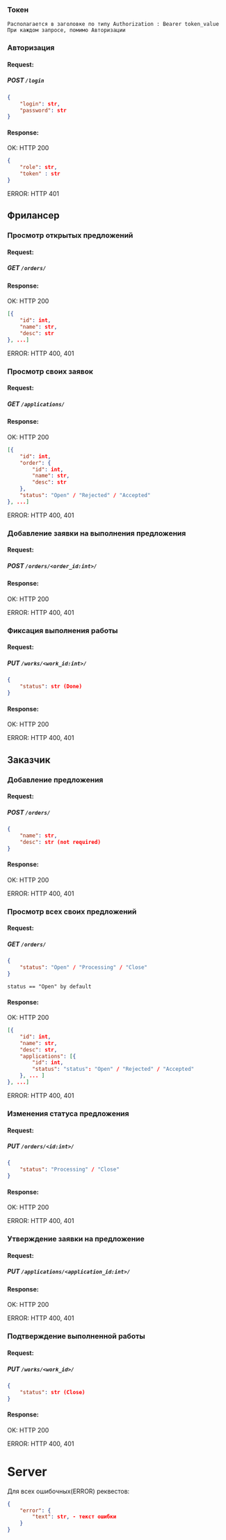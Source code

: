 ### Токен
`Располагается в заголовке по типу Authorization : Bearer token_value`
`При каждом запросе, помимо Авторизации`

### Авторизация
#### Request:

##### POST `/login`

```json
{
    "login": str,
    "password": str
}
```

#### Response:
OK: HTTP 200
```json
{
    "role": str,
    "token" : str
}
```

ERROR: HTTP 401

## Фрилансер
### Просмотр открытых предложений
#### Request:
##### GET `/orders/`

#### Response:
OK: HTTP 200

```json
[{
    "id": int,
    "name": str,
    "desc": str
}, ...]
```

ERROR: HTTP 400, 401

### Просмотр своих заявок
#### Request:
##### GET `/applications/`

#### Response:
OK: HTTP 200

```json
[{
    "id": int,
    "order": {
        "id": int,
        "name": str,
        "desc": str
    },
    "status": "Open" / "Rejected" / "Accepted"
}, ...]
```

ERROR: HTTP 400, 401

### Добавление заявки на выполнения предложения
#### Request:
##### POST `/orders/<order_id:int>/`

#### Response:
OK: HTTP 200

ERROR: HTTP 400, 401

### Фиксация выполнения работы
#### Request:
##### PUT `/works/<work_id:int>/`
```json
{
    "status": str (Done)
}
```

#### Response:
OK: HTTP 200

ERROR: HTTP 400, 401

## Заказчик
### Добавление предложения
#### Request:

##### POST `/orders/`

```json
{
    "name": str,
    "desc": str (not required)
}
```

#### Response:
OK: HTTP 200

ERROR: HTTP 400, 401

### Просмотр всех своих предложений
#### Request:
##### GET `/orders/`
```json
{
    "status": "Open" / "Processing" / "Close"
}
```
`status == "Open" by default`

#### Response:
OK: HTTP 200

```json
[{
    "id": int,
    "name": str,
    "desc": str,
    "applications": [{
        "id": int,
        "status": "status": "Open" / "Rejected" / "Accepted"
    }, ... ]
}, ...]
```

ERROR: HTTP 400, 401

### Изменения статуса предложения
#### Request:

##### PUT `/orders/<id:int>/`
```json
{
    "status": "Processing" / "Close"
}
```

#### Response:
OK: HTTP 200

ERROR: HTTP 400, 401

### Утверждение заявки на предложение
#### Request:
##### PUT `/applications/<application_id:int>/`

#### Response:
OK: HTTP 200

ERROR: HTTP 400, 401

### Подтверждение выполненной работы
#### Request:
##### PUT `/works/<work_id>/`

```json
{
    "status": str (Close)
}
```

#### Response:
OK: HTTP 200

ERROR: HTTP 400, 401

# Server
Для всех ошибочных(ERROR) реквестов:
```json
{
    "error": {
        "text": str, - текст ошибки
    }
}
```
